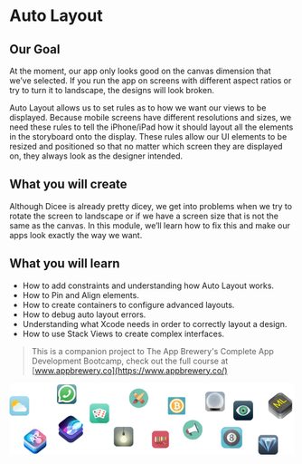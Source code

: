 
# Auto Layout 

## Our Goal

At the moment, our app only looks good on the canvas dimension that we’ve selected. If you run the app on screens with different aspect ratios or try to turn it to landscape, the designs will look broken. 

Auto Layout allows us to set rules as to how we want our views to be displayed. Because mobile screens have different resolutions and sizes, we need these rules to tell the iPhone/iPad how it should layout all the elements in the storyboard onto the display. These rules allow our UI elements to be resized and positioned so that no matter which screen they are displayed on, they always look as the designer intended.


## What you will create

Although Dicee is already pretty dicey, we get into problems when we try to rotate the screen to landscape or if we have a screen size that is not the same as the canvas. In this module, we’ll learn how to fix this and make our apps look exactly the way we want.

## What you will learn

* How to add constraints and understanding how Auto Layout works.
* How to Pin and Align elements.
* How to create containers to configure advanced layouts.
* How to debug auto layout errors.
* Understanding what Xcode needs in order to correctly layout a design.
* How to use Stack Views to create complex interfaces.




>This is a companion project to The App Brewery's Complete App Development Bootcamp, check out the full course at [www.appbrewery.co](https://www.appbrewery.co/)

![End Banner](Documentation/readme-end-banner.png)


